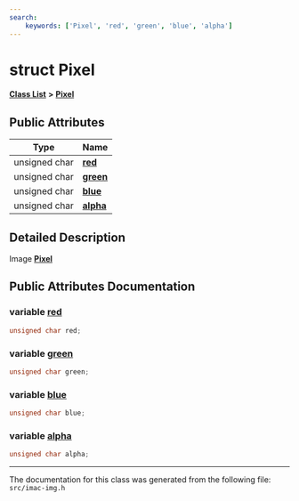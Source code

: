 ```yaml
---
search:
    keywords: ['Pixel', 'red', 'green', 'blue', 'alpha']
---
```


# struct Pixel

[**Class List**](annotated.md) **>** [**Pixel**](struct_pixel.md)


## Public Attributes

|Type|Name|
|-----|-----|
|unsigned char|[**red**](struct_pixel.md#1a0122321b07bffb16f3a5cdd27922548c)|
|unsigned char|[**green**](struct_pixel.md#1a244bc64dc81180dd04a6c11311407256)|
|unsigned char|[**blue**](struct_pixel.md#1a53125a3aec56167e405e8e5296862ef8)|
|unsigned char|[**alpha**](struct_pixel.md#1a54f470d91535435f949c51a70f5cbe08)|


## Detailed Description

Image **[Pixel](struct_pixel.md)** 
## Public Attributes Documentation

### variable <a id="1a0122321b07bffb16f3a5cdd27922548c" href="#1a0122321b07bffb16f3a5cdd27922548c">red</a>

```cpp
unsigned char red;
```



### variable <a id="1a244bc64dc81180dd04a6c11311407256" href="#1a244bc64dc81180dd04a6c11311407256">green</a>

```cpp
unsigned char green;
```



### variable <a id="1a53125a3aec56167e405e8e5296862ef8" href="#1a53125a3aec56167e405e8e5296862ef8">blue</a>

```cpp
unsigned char blue;
```



### variable <a id="1a54f470d91535435f949c51a70f5cbe08" href="#1a54f470d91535435f949c51a70f5cbe08">alpha</a>

```cpp
unsigned char alpha;
```





----------------------------------------
The documentation for this class was generated from the following file: `src/imac-img.h`
